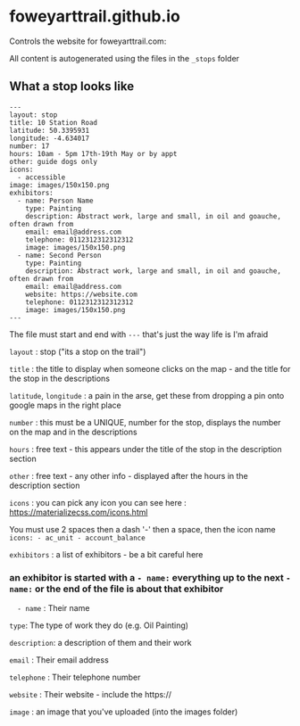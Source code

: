 # foweyarttrail.github.io


Controls the website for foweyarttrail.com:

All content is autogenerated using the files in the `_stops` folder

## What a stop looks like
```
---
layout: stop
title: 10 Station Road
latitude: 50.3395931
longitude: -4.634017
number: 17
hours: 10am - 5pm 17th-19th May or by appt
other: guide dogs only
icons:
  - accessible
image: images/150x150.png
exhibitors: 
  - name: Person Name
    type: Painting
    description: Abstract work, large and small, in oil and goauche, often drawn from
    email: email@address.com
    telephone: 0112312312312312
    image: images/150x150.png
  - name: Second Person
    type: Painting
    description: Abstract work, large and small, in oil and goauche, often drawn from
    email: email@address.com
    website: https://website.com
    telephone: 0112312312312312
    image: images/150x150.png
---
```

The file must start and end with `---` that's just the way life is I'm afraid

`layout` : stop ("its a stop on the trail")

`title` : the title to display when someone clicks on the map - and the title for the stop in the descriptions

`latitude`, `longitude` : a pain in the arse, get these from dropping a pin onto google maps in the right place

`number` : this must be a UNIQUE, number for the stop, displays the number on the map and in the descriptions

`hours` : free text - this appears under the title of the stop in the description section

`other` : free text - any other info - displayed after the hours in the description section

`icons` : you can pick any icon you can see here : https://materializecss.com/icons.html
 
 You must use 2 spaces then a dash '-' then a space, then the icon name
    ```
    icons:
      - ac_unit
      - account_balance
     ```
     
`exhibitors` : a list of exhibitors - be a bit careful here

### an exhibitor is started with a `- name:` everything up to the next `- name:` or the end of the file is about that exhibitor
    
`  - name` : Their name
    
`type`: The type of work they do (e.g. Oil Painting)
    
`description`: a description of them and their work
    
`email` : Their email address
    
`telephone` : Their telephone number
    
`website` : Their website - include the https://
    
`image` : an image that you've uploaded (into the images folder)

